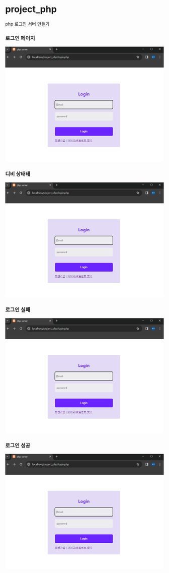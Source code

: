# project_php
php 로그인 서버 만들기

### 로그인 페이지
<p align='center'>
    <img src='https://github.com/Abenku/project_php/blob/main/login_page.png?raw=true'>
</p>

### 디비 상태태
<p align='center'>
    <img src='https://github.com/Abenku/project_php/blob/main/login_page.png?raw=true'>
</p>

### 로그인 실패
<p align='center'>
    <img src='https://github.com/Abenku/project_php/blob/main/login_page.png?raw=true'>
</p>

### 로그인 성공
<p align='center'>
    <img src='https://github.com/Abenku/project_php/blob/main/login_page.png?raw=true'>
</p>